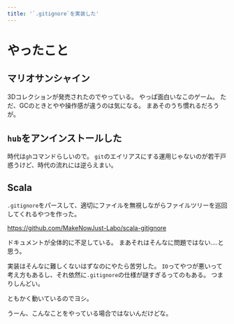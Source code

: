 ```yaml
---
title: '`.gitignore`を実装した'
---
```


# やったこと

## マリオサンシャイン

3Dコレクションが発売されたのでやっている。
やっぱ面白いなこのゲーム。
ただ、GCのときとやや操作感が違うのは気になる。
まあそのうち慣れるだろうが。

## `hub`をアンインストールした

時代は`gh`コマンドらしいので。
`git`のエイリアスにする運用じゃないのが若干戸惑うけど、時代の流れには逆らえまい。

## Scala

`.gitignore`をパースして、適切にファイルを無視しながらファイルツリーを巡回してくれるやつを作った。

<https://github.com/MakeNowJust-Labo/scala-gitignore>

ドキュメントが全体的に不足している。
まあそれはそんなに問題ではない‥‥と思う。

実装はそんなに難しくないはずなのにやたら苦労した。
`IO`ってやつが悪いって考え方もあるし、それ依然に`.gitignore`の仕様が謎すぎるってのもある。
つまりしんどい。

ともかく動いているのでヨシ。

うーん、こんなことをやっている場合ではないんだけどな。
